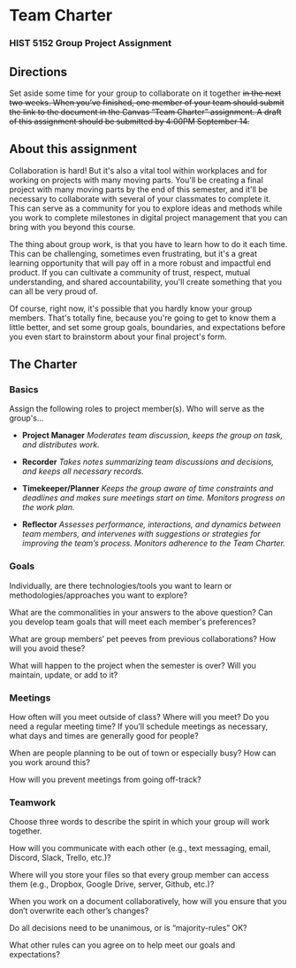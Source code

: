 # Team Charter
### HIST 5152 Group Project Assignment

## Directions
Set aside some time for your group to collaborate on it together ~~in the next two weeks. When you’ve finished, one member of your team should submit the link to the document in the Canvas “Team Charter” assignment. A draft of this assignment should be submitted by 4:00PM September 14.~~ 

## About this assignment
Collaboration is hard! But it's also a vital tool within workplaces and for working on projects with many moving parts. You'll be creating a final project with many moving parts by the end of this semester, and it'll be necessary to collaborate with several of your classmates to complete it. This can serve as a community for you to explore ideas and methods while you work to complete milestones in digital project management that you can bring with you beyond this course.

The thing about group work, is that you have to learn how to do it each time. This can be challenging, sometimes even frustrating, but it's a great learning opportunity that will pay off in a more robust and impactful end product. If you can cultivate a community of trust, respect, mutual understanding, and shared accountability, you'll create something that you can all be very proud of.

Of course, right now, it's possible that you hardly know your group members. That's totally fine, because you're going to get to know them a little better, and set some group goals, boundaries, and expectations before you even start to brainstorm about your final project's form.

## The Charter

### Basics
Assign the following roles to project member(s).
Who will serve as the group's...
- **Project Manager** _Moderates team discussion, keeps the group on task, and distributes work._

- **Recorder** _Takes notes summarizing team discussions and decisions, and keeps all necessary records._

- **Timekeeper/Planner** _Keeps the group aware of time constraints and deadlines and makes sure meetings start on time. Monitors progress on the work plan._

- **Reflector** _Assesses performance, interactions, and dynamics between team members, and intervenes with suggestions or strategies for improving the team’s process. Monitors adherence to the Team Charter._

### Goals
Individually, are there technologies/tools you want to learn or methodologies/approaches you want to explore?

What are the commonalities in your answers to the above question? Can you develop team goals that will meet each member's preferences?

What are group members’ pet peeves from previous collaborations? How will you avoid these?

What will happen to the project when the semester is over? Will you maintain, update, or add to it?

### Meetings
How often will you meet outside of class? Where will you meet? Do you need a regular meeting time? If you’ll schedule meetings as necessary, what days and times are generally good for people?

When are people planning to be out of town or especially busy? How can you work around this?

How will you prevent meetings from going off-track?

### Teamwork
Choose three words to describe the spirit in which your group will work together.

How will you communicate with each other (e.g., text messaging, email, Discord, Slack, Trello, etc.)?

Where will you store your files so that every group member can access them (e.g., Dropbox, Google Drive, server, Github, etc.)?

When you work on a document collaboratively, how will you ensure that you don’t overwrite each other’s changes?

Do all decisions need to be unanimous, or is “majority-rules” OK?

What other rules can you agree on to help meet our goals and expectations?


